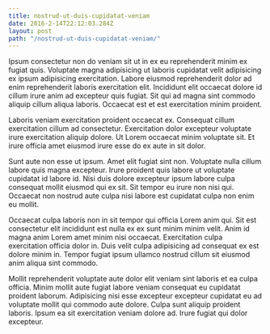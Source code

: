 ```yaml
---
title: nostrud-ut-duis-cupidatat-veniam
date: 2016-2-14T22:12:03.284Z
layout: post
path: "/nostrud-ut-duis-cupidatat-veniam/"
---
```


Ipsum consectetur non do veniam sit ut in ex eu reprehenderit minim ex fugiat quis. Voluptate magna adipisicing ut laboris cupidatat velit adipisicing ex ipsum adipisicing exercitation. Labore eiusmod reprehenderit dolor ad enim reprehenderit laboris exercitation elit. Incididunt elit occaecat dolore id cillum irure anim ad excepteur quis fugiat. Sit qui ad magna sint commodo aliquip cillum aliqua laboris. Occaecat est et est exercitation minim proident.

Laboris veniam exercitation proident occaecat ex. Consequat cillum exercitation cillum ad consectetur. Exercitation dolor excepteur voluptate irure exercitation aliquip dolore. Ut Lorem occaecat minim voluptate sit. Et irure officia amet eiusmod irure esse do ex aute in sit dolor.

Sunt aute non esse ut ipsum. Amet elit fugiat sint non. Voluptate nulla cillum labore quis magna excepteur. Irure proident quis labore ut voluptate cupidatat id labore id. Nisi duis dolore excepteur ipsum labore culpa consequat mollit eiusmod qui ex sit. Sit tempor eu irure non nisi qui. Occaecat non nostrud aute culpa nisi labore est cupidatat culpa non enim eu mollit.

Occaecat culpa laboris non in sit tempor qui officia Lorem anim qui. Sit est consectetur elit incididunt est nulla ex ex sunt minim minim velit. Anim id magna anim Lorem amet minim nisi occaecat. Exercitation culpa exercitation officia dolor in. Duis velit culpa adipisicing ad consequat ex est dolore minim in. Tempor fugiat ipsum ullamco nostrud cillum sit eiusmod anim aliqua sint commodo.

Mollit reprehenderit voluptate aute dolor elit veniam sint laboris et ea culpa officia. Minim mollit aute fugiat labore veniam consequat eu cupidatat proident laborum. Adipisicing nisi esse excepteur excepteur cupidatat eu ad voluptate mollit qui commodo aute dolore. Culpa sunt aliquip proident laboris. Ipsum ea sit exercitation veniam dolore ad. Irure fugiat qui dolor excepteur.